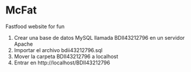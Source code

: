 # McFat
Fastfood website for fun

1. Crear una base de datos MySQL llamada BDII43212796 en un servidor Apache
2. Importar el archivo bdii43212796.sql
3. Mover la carpeta BDII43212796 a localhost
4. Entrar en http://localhost/BDII43212796
